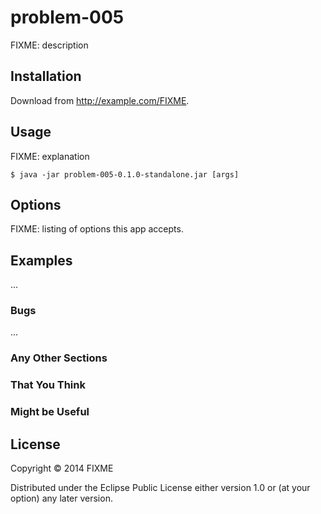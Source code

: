 # problem-005

FIXME: description

## Installation

Download from http://example.com/FIXME.

## Usage

FIXME: explanation

    $ java -jar problem-005-0.1.0-standalone.jar [args]

## Options

FIXME: listing of options this app accepts.

## Examples

...

### Bugs

...

### Any Other Sections
### That You Think
### Might be Useful

## License

Copyright © 2014 FIXME

Distributed under the Eclipse Public License either version 1.0 or (at
your option) any later version.
